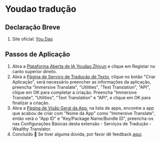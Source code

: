 # Youdao tradução

## Declaração Breve

1. Site oficial: [You Dao](http://ai.youdao.com/)

## Passos de Aplicação

1. Abra a [Plataforma Aberta de IA Youdao Zhiyun](http://ai.youdao.com) e clique em Registar no canto superior direito.
2. Abra a [Página de Serviço de Tradução de Texto](https://ai.youdao.com/console/#/service-singleton/text-translation), clique no botão "Criar Aplicação", será necessário preencher as informações da aplicação, preencha "Immersive Translate", "Utilities", "Text Translation", "API", clique em OK para completar a criação. Preencha "Immersive Translate", "Utilities", "Text Translation" e "API", e clique em OK para finalizar a criação.
3. Abra a [Página de Visão Geral da App](https://ai.youdao.com/console/#/app-overview), na lista de apps, encontre a app que acabou de criar com "Nome da App" como "Immersive Translate", então verá o "App ID" e "Key/Package Name/Bundle ID", preencha-os nas Configurações Básicas desta extensão - Serviços de Tradução - Wealthy Translator.
4. Concluído 🎉 Se tiver alguma dúvida, por favor dê feedback [aqui](https://github.com/immersive-translate/immersive-translate/issues/137).
